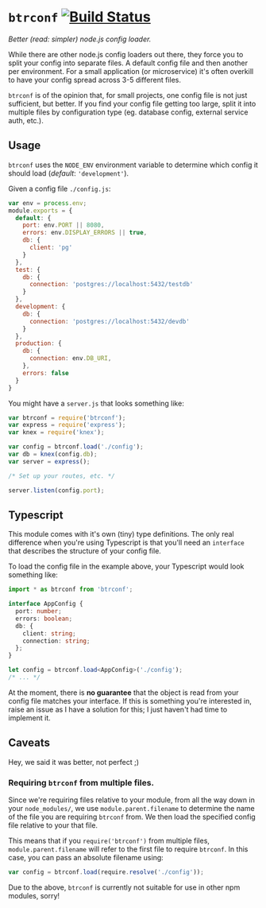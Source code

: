 # `btrconf` [![Build Status](https://travis-ci.org/willfrew/node-btrconf.svg)](https://travis-ci.org/willfrew/node-btrconf)
_Better (read: simpler) node.js config loader._

While there are other node.js config loaders out there, they force you to split
your config into separate files. A default config file and then another per
environment.
For a small application (or microservice) it's often overkill to have your
config spread across 3-5 different files.

`btrconf` is of the opinion that, for small projects, one config file is
not just sufficient, but better.
If you find your config file getting too large, split it into multiple files
by configuration type (eg. database config, external service auth, etc.).

## Usage

`btrconf` uses the `NODE_ENV` environment variable to determine which config
it should load (_default_: `'development'`).

Given a config file `./config.js`:
```javascript
var env = process.env;
module.exports = {
  default: {
    port: env.PORT || 8080,
    errors: env.DISPLAY_ERRORS || true,
    db: {
      client: 'pg'
    }
  },
  test: {
    db: {
      connection: 'postgres://localhost:5432/testdb'
    }
  },
  development: {
    db: {
      connection: 'postgres://localhost:5432/devdb'
    }
  },
  production: {
    db: {
      connection: env.DB_URI,
    },
    errors: false
  }
}
```

You might have a `server.js` that looks something like:
```javascript
var btrconf = require('btrconf');
var express = require('express');
var knex = require('knex');

var config = btrconf.load('./config');
var db = knex(config.db);
var server = express();

/* Set up your routes, etc. */

server.listen(config.port);
```

## Typescript
This module comes with it's own (tiny) type definitions. The only real
difference when you're using Typescript is that you'll need an `interface`
that describes the structure of your config file.

To load the config file in the example above, your Typescript would look
something like:
```typescript
import * as btrconf from 'btrconf';

interface AppConfig {
  port: number;
  errors: boolean;
  db: {
    client: string;
    connection: string;
  };
}

let config = btrconf.load<AppConfig>('./config');
/* ... */
```

At the moment, there is **no guarantee** that the object is read from your
config file matches your interface. If this is something you're interested in,
raise an issue as I have a solution for this; I just haven't had time to
implement it.

## Caveats
Hey, we said it was better, not perfect ;)

### Requiring `btrconf` from multiple files.
Since we're requiring files relative to your module, from all the way down in
your `node_modules/`, we use `module.parent.filename` to determine the name of
the file you are requiring `btrconf` from.
We then load the specified config file relative to your that file.

This means that if you `require('btrconf')` from multiple files,
`module.parent.filename` will refer to the first file to require `btrconf`.
In this case, you can pass an absolute filename using:
```javascript
var config = btrconf.load(require.resolve('./config'));
```

Due to the above, `btrconf` is currently not suitable for use in other npm
modules, sorry!

